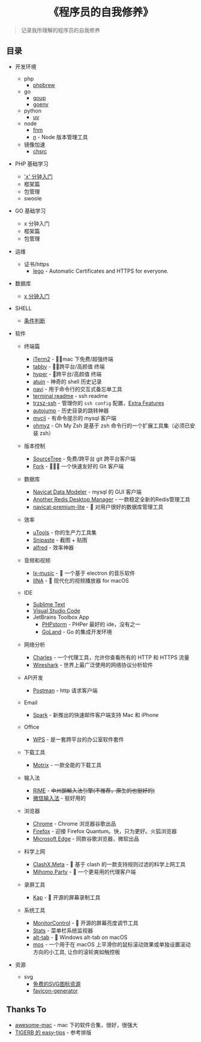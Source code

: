 <h1 align="center">《程序员的自我修养》</h1>

> 记录我所理解的程序员的自我修养

## 目录
- 开发环境
  + php
    * [phpbrew](https://github.com/zhanghuid/everything-i-known/blob/main/php/phpbrew.md)
  + go
    * [goup](https://github.com/owenthereal/goup)
    * [goenv](https://github.com/go-nv/goenv)
  + python
    * [uv](https://github.com/astral-sh/uv)
  + node
    * [fnm](https://github.com/Schniz/fnm)
    * [n](https://github.com/tj/n) - Node 版本管理工具
  + 镜像加速
    * [chsrc](https://github.com/RubyMetric/chsrc)

- PHP 基础学习
  - ['x' 分钟入门](https://github.com/zhanghuid/everything-i-known/blob/main/php/learn-php-in-x-minutes.md)
  - 框架篇
  - 包管理
  - swoole

- GO 基础学习
  - x 分钟入门
  - 框架篇
  - 包管理

- 运维
  - 证书/https
    - [lego](https://github.com/go-acme/lego) - Automatic Certificates and HTTPS for everyone.

- 数据库
  - [x 分钟入门](https://github.com/zhanghuid/everything-i-known/blob/main/mysql/learn-mysql-in-x-minutes.md)

- SHELL
  - [条件判断](https://github.com/zhanghuid/everything-i-known/blob/main/shell/condition.md)

- 软件
  - 终端篇
    - [iTerm2](https://iterm2.com/) - :clap::clap:mac 下免费/超强终端
    - [tabby](https://github.com/Eugeny/tabby) - :clap::clap:跨平台/高颜值 终端
    - [hyper](https://github.com/vercel/hyper) - :clap:跨平台/高颜值 终端
    - [atuin](https://github.com/atuinsh/atuin) - 神奇的 shell 历史记录
    - [navi](https://github.com/denisidoro/navi) - 用于命令行的交互式备忘单工具
    - [terminal readme](https://github.com/zhanghuid/everything-i-known/blob/main/config/terminal.md) - ssh readme
    - [trzsz-ssh](https://github.com/trzsz/trzsz-ssh) - 管理你的 `ssh config` 配置，[Extra Features](https://github.com/trzsz/trzsz-ssh?tab=readme-ov-file#extra-features)
    - [autojump](https://github.com/wting/autojump) - 历史目录的跳转神器
    - [mycli](https://www.mycli.net/) - 有命令提示的 mysql 客户端
    - [ohmyz](https://ohmyz.sh/) - Oh My Zsh 是基于 zsh 命令行的一个扩展工具集（必须已安装 zsh）

  - 版本控制
    - [SourceTree](https://www.sourcetreeapp.com/) - 免费/跨平台 git 跨平台客户端
    - [Fork](https://git-fork.com/) - :clap::clap::clap: 一个快速友好的 Git 客户端
  - 数据库
    - [Navicat Data Modeler](https://navicat.com/en/products/navicat-data-modeler) - mysql 的 GUI 客户端
    - [Another Redis Desktop Manager](https://github.com/qishibo/AnotherRedisDesktopManager) - 一款稳定全新的Redis管理工具
    - [navicat-premium-lite](https://www.navicat.com/en/products/navicat-premium-lite) - :clap: 对用户很好的数据库管理工具
  - 效率
    - [uTools](https://u.tools/) - 你的生产力工具集
    - [Snipaste](https://zh.snipaste.com/) - 截图 + 贴图
    - [alfred](https://www.alfredapp.com/) - 效率神器
  - 音频和视频
    - [lx-music](https://github.com/lyswhut/lx-music-desktop) - :clap: 一个基于 electron 的音乐软件
    - [IINA](https://github.com/iina/iina) - :clap: 现代化的视频播放器 for macOS
  - IDE
    - [Sublime Text](https://github.com/zhanghuid/everything-i-known/blob/main/software/sublime.md) 
    - [Visual Studio Code](https://github.com/zhanghuid/everything-i-known/blob/main/software/code.md)
    - JetBrains Toolbox App 
      - [PHPstorm](https://www.jetbrains.com/phpstorm/) - PHPer 最好的 ide，没有之一
      - [GoLand](https://www.jetbrains.com/go/) - Go 的集成开发环境
  - 网络分析
    - [Charles](https://www.charlesproxy.com/) - 一个代理工具，允许你查看所有的 HTTP 和 HTTPS 流量
    - [Wireshark](https://www.wireshark.org/) - 世界上最广泛使用的网络协议分析软件
  - API开发
    - [Postman](https://www.postman.com/downloads/) - http 请求客户端
  - Email
    - [Spark](https://sparkmailapp.com/) - 新推出的快速邮件客户端支持 Mac 和 iPhone
  - Office
    - [WPS](https://www.wps.cn/) - 是一套跨平台的办公室软件套件
  - 下载工具
    - [Motrix](https://motrix.app/) - 一款全能的下载工具
  - 输入法
    - [RIME](https://rime.im/) - ~~中州韻輸入法引擎(不推荐，原生的也挺好的)~~
    - [微信输入法](https://z.weixin.qq.com/) - 挺好用的
  - 浏览器
    - [Chrome](https://www.google.com/chrome/) - Chrome 浏览器谷歌出品
    - [Firefox](https://www.mozilla.org/zh-CN/firefox/) - 迎接 Firefox Quantum。快，只为更好。火狐浏览器
    - [Microsoft Edge](https://www.microsoft.com/en-us/edge) - 同款谷歌浏览器，微软出品
  - 科学上网
    - [ClashX.Meta](https://github.com/MetaCubeX/ClashX.Meta) - :clap: 基于 clash 的一款支持规则过滤的科学上网工具
    - [Mihomo Party](https://mihomo.party/) - :clap: 一个更易用的代理客户端
  - 录屏工具
    - [Kap](https://github.com/wulkano/Kap) - :clap: 开源的屏幕录制工具
  - 系统工具
    - [MonitorControl](https://github.com/MonitorControl/MonitorControl) - :clap: 开源的屏幕亮度调节工具
    - [Stats](https://github.com/exelban/stats) - 菜单栏系统监视器
    - [alt-tab](https://github.com/lwouis/alt-tab-macos) - :clap: Windows alt-tab on macOS
    - [mos](https://github.com/Caldis/Mos) - 一个用于在 macOS 上平滑你的鼠标滚动效果或单独设置滚动方向的小工具, 让你的滚轮爽如触控板

- 资源
  - svg
    - [免费的SVG图标资源](https://svgl.app/)
    - [favicon-generator](https://favicon.io/favicon-generator/)

## Thanks To
- [awesome-mac](https://github.com/jaywcjlove/awesome-mac/blob/main/README-zh.md) - mac 下的软件合集，很好，很强大
- [TIGERB 的 easy-tips](https://github.com/TIGERB/easy-tips) - 参考排版
